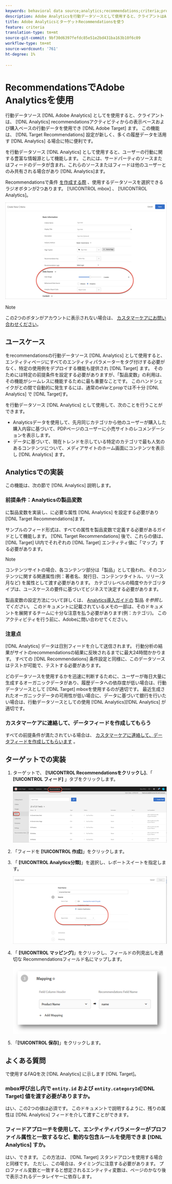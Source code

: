 ```yaml
---
keywords: behavioral data source;analytics;recommendations;criteria;product variables
description: Adobe Analyticsを行動データソースとして使用すると、クライアントはAdobe RecommendationsのAnalyticsの表示ベースおよび購入ベースの行動データを使用できます。
title: Adobe AnalyticsとターゲットRecommendationsを使う
feature: criteria
translation-type: tm+mt
source-git-commit: 9bf30d6397fefdc85e51e2bd431ba163b10f6c09
workflow-type: tm+mt
source-wordcount: '761'
ht-degree: 1%

---
```



# RecommendationsでAdobe Analyticsを使用

行動データソース [!DNL Adobe Analytics] としてを使用すると、クライアントは、 [!DNL Analytics] recommendationsアクティビティからの表示ベースおよび購入ベースの行動データを使用でき [!DNL Adobe Target] ます。 この機能は、 [!DNL Target Recommendations] 設定が新しく、多くの履歴データを活用す [!DNL Analytics] る場合に特に便利です。

を行動データソース [!DNL Analytics] として使用すると、ユーザーの行動に関する豊富な情報源として機能します。 これには、サードパーティのソースまたはフィードのデータが含まれ、これらのソースまたはフィードは他のユーザーとのみ共有される場合があり [!DNL Analytics]ます。

Recommendationsで条件 [を作成する際](/help/c-recommendations/c-algorithms/create-new-algorithm.md) 、使用するデータソースを選択できるラジオボタンが2つあります。 [!UICONTROL mbox] 、 [!UICONTROL Analytics]。

![行動データソースボタン](/help/c-recommendations/c-algorithms/assets/behavioral-data-source.png)

>[!NOTE]
>
>この2つのボタンがアカウントに表示されない場合は、 [カスタマーケアにお問い合わせください](/help/cmp-resources-and-contact-information.md#reference_ACA3391A00EF467B87930A450050077C)。

## ユースケース

をrecommendationsの行動データソース [!DNL Analytics] として使用すると、エンティティページにすべてのエンティティパラメーターをタグ付けする必要がなく、特定の使用例をデプロイする機能も提供され [!DNL Target] ます。 そのためには特定の前提条件を設定する必要がありますが、「製品変数」の利用は、その機能がシームレスに機能するために最も重要なことです。 このハンドシェイクがとの間で自動的に発生するには、通常のeVarとpropでは不十分 [!DNL Analytics] で [!DNL Target]す。

を行動データソース [!DNL Analytics] として使用して、次のことを行うことができます。

* Analyticsデータを使用して、先月同じカテゴリから他のユーザーが購入した購入内容に基づいて、PDPページのユーザーに小売サイトのレコメンデーションを表示します。
* データに基づいて、現在トレンドを示している特定のカテゴリで最も人気のあるコンテンツについて、メディアサイトのホーム画面にコンテンツを表示し [!DNL Analytics] ます。

## Analyticsでの実装

この機能は、次の節で [!DNL Analytics] 説明します。

### 前提条件：Analyticsの製品変数

に製品変数を実装し、に必要な属性 [!DNL Analytics] を設定する必要があり [!DNL Target Recommendations]ます。

サンプルのフィード形式は、すべての属性を製品変数で定義する必要があるガイドとして機能します。 [!DNL Target Recommendations] 後で、これらの値は、 [!DNL Target] UI内でそれぞれの [!DNL Target] エンティティ値に「マップ」する必要があります。

>[!NOTE]
>
>コンテンツサイトの場合、各コンテンツ部分は「製品」として扱われ、そのコンテンツに関する関連属性(例：著者名、発行日、コンテンツタイトル、リリース月など) を属性として渡す必要があります。 カテゴリレベルの精度やカテゴリタイプは、ユースケースの要件に基づいてビジネスで決定する必要があります。

製品変数の設定方法について詳しくは、 [Analytics導入ガイドの](https://docs.adobe.com/content/help/en/analytics/implementation/vars/page-vars/products.html) 製品 *を参照してください*。 このドキュメントに記載されているメモの一部は、そのドキュメントを展開するチームに十分な注意を払う必要があります(例：カテゴリ)。 このアクティビティを行う前に、Adobeに問い合わせてください。

### 注意点

[!DNL Analytics] データは日別フィードを介して送信されます。 行動分析の結果がサイトのrecommendationsの結果に反映されるまでに最大24時間かかります。 すべての [!DNL Recommendations] 条件設定と同様に、このデータソースはテストが可能で、テストする必要があります。

どのデータソースを使用するかを迅速に判断するために、ユーザーが毎日大量に生成するオーガニックデータがあり、履歴データへの依存度が低い場合は、行動データソースとして [!DNL Target] mboxを使用するのが適切です。 最近生成されたオーガニックデータの可用性が低い場合に、データに基づいて銀行を行いたい場合は、行動データソースとしての使用 [!DNL Analytics][!DNL Analytics] が適切です。

### カスタマーケアに連絡して、データフィードを作成してもらう

すべての前提条件が満たされている場合は、 [カスタマーケアに連絡して、データフィードを作成してもらいます](/help/cmp-resources-and-contact-information.md#reference_ACA3391A00EF467B87930A450050077C) 。

## ターゲットでの実装

1. ターゲットで、 **[!UICONTROL Recommendationsをクリックし]**、「 **[!UICONTROL フィード]** 」タブをクリックします。

   ![フィード](/help/c-recommendations/c-algorithms/assets/feeds-tab.png)

1. 「フィードを **[!UICONTROL 作成]**」をクリックします。

1. 「 **[!UICONTROL Analytics分類]**」を選択し、レポートスイートを指定します。

   ![「Analytics分類」オプション](/help/c-recommendations/c-algorithms/assets/analytics-classifications.png)

1. 「 **[!UICONTROL マッピング]**」をクリックし、フィールドの列見出しを適切な  Recommendationsフィールド名にマップします。

   ![「Mapping」セクション](/help/c-recommendations/c-algorithms/assets/mapping.png)

1. 「**[!UICONTROL 保存]**」をクリックします。

## よくある質問

で使用するFAQを次 [!DNL Analytics] に示します [!DNL Target]。

### mbox呼び出し内で `entity.id` および `entity.categoryId`[!DNL Target] 値を渡す必要がありますか。

はい、この2つの値は必須です。 このドキュメントで説明するように、残りの属性は [!DNL Analytics] フィードを介して渡すことができます。

### フィードアプローチを使用して、エンティティパラメーターがプロファイル属性と一致するなど、動的な包含ルールを使用できま [!DNL Analytics] すか。

はい、できます。 この方法は、 [!DNL Target] スタンドアロンを使用する場合と同様です。 ただし、この場合は、タイミングに注意する必要があります。 プロファイル変数と一致すると想定されるエンティティ変数は、ページのかなり後で表示されるデータレイヤーに依存します。

